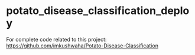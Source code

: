 # potato_disease_classification_deploy
For complete code related to this project: https://github.com/imkushwaha/Potato-Disease-Classification
